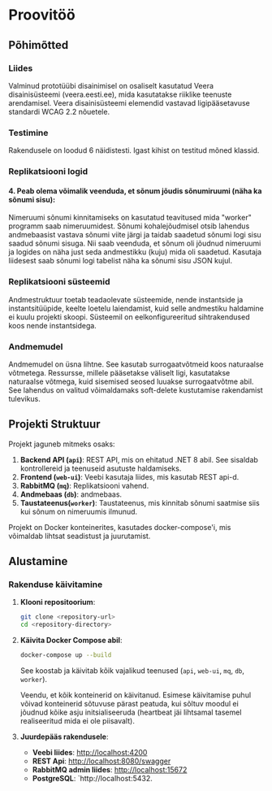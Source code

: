 # Proovitöö

## Põhimõtted

### Liides

Valminud prototüübi disainimisel on osaliselt kasutatud Veera disainisüsteemi (veera.eesti.ee), mida kasutatakse riiklike teenuste arendamisel.
Veera disainisüsteemi elemendid vastavad ligipääsetavuse standardi WCAG 2.2 nõuetele.

### Testimine

Rakendusele on loodud 6 näidistesti. Igast kihist on testitud mõned klassid.

### Replikatsiooni logid
#### 4. Peab olema võimalik veenduda, et sõnum jõudis sõnumiruumi (näha ka sõnumi sisu):
 Nimeruumi sõnumi kinnitamiseks on kasutatud teavitused mida "worker" programm saab nimeruumidest. Sõnumi kohalejõudmisel otsib lahendus andmebaasist vastava sõnumi viite järgi ja taidab saadetud sõnumi logi sisu saadud sõnumi sisuga. Nii saab veenduda, et sõnum oli jõudnud nimeruumi ja logides on näha just seda andmestikku (kuju) mida oli saadetud. Kasutaja liidesest saab sõnumi logi tabelist näha ka sõnumi sisu JSON kujul. 

### Replikatsiooni süsteemid

Andmestruktuur toetab teadaolevate süsteemide, nende instantside ja instantsitüüpide, keelte loetelu laiendamist, kuid selle andmestiku haldamine ei kuulu projekti skoopi. Süsteemil on eelkonfigureeritud sihtrakendused koos nende instantsidega.

### Andmemudel 

Andmemudel on üsna lihtne. See kasutab surrogaatvõtmeid koos naturaalse võtmetega. Ressursse, millele pääsetakse väliselt ligi, kasutatakse naturaalse võtmega, kuid sisemised seosed luuakse surrogaatvõtme abil. See lahendus on valitud võimaldamaks soft-delete kustutamise rakendamist tulevikus.

## Projekti Struktuur

Projekt jaguneb mitmeks osaks:

1. **Backend API (`api`)**: REST API, mis on ehitatud .NET 8 abil. See sisaldab kontrollereid ja teenuseid asutuste haldamiseks. 
3. **Frontend (`web-ui`)**: Veebi kasutaja liides, mis kasutab REST api-d.
4. **RabbitMQ (`mq`)**: Replikatsiooni vahend.
5. **Andmebaas (`db`)**:  andmebaas.
6. **Taustateenus(`worker`)**: Taustateenus, mis kinnitab sõnumi saatmise siis kui sõnum on nimeruumis ilmunud.

Projekt on Docker konteinerites, kasutades docker-compose'i, mis võimaldab lihtsat seadistust ja juurutamist.


## Alustamine

### Rakenduse käivitamine

1. **Klooni repositoorium**:
   ```sh
   git clone <repository-url>
   cd <repository-directory>
   ```

2. **Käivita Docker Compose abil**:
   ```sh
   docker-compose up --build
   ```
   See koostab ja käivitab kõik vajalikud teenused (`api`, `web-ui`, `mq`, `db`, `worker`).

   Veendu, et kõik konteinerid on käivitanud. Esimese käivitamise puhul võivad konteinerid sõtuvuse pärast peatuda, kui sõltuv moodul ei jõudnud kõike asju initsialiseeruda (heartbeat jäi lihtsamal tasemel realiseeritud mida ei ole piisavalt). 

3. **Juurdepääs rakendusele**:
   - **Veebi liides**: [http://localhost:4200](http://localhost:4200)
   - **REST Api**: [http://localhost:8080/swagger](http://localhost:8080/swagger)
   - **RabbitMQ admin liides**: [http://localhost:15672](http://localhost:15672)
   - **PostgreSQL**: `http://localhost:5432.

